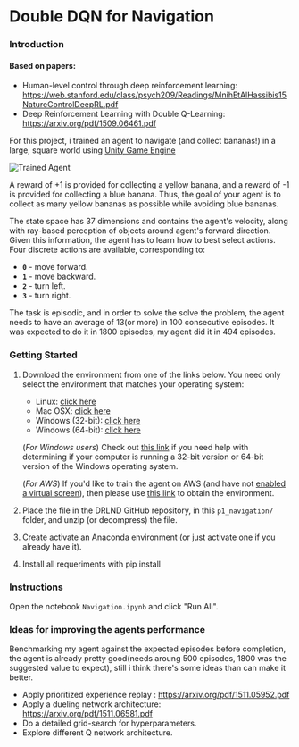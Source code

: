 [//]: # (Image References)

[image1]: https://user-images.githubusercontent.com/10624937/42135619-d90f2f28-7d12-11e8-8823-82b970a54d7e.gif "Trained Agent"

# Double DQN for Navigation

### Introduction

#### Based on papers:
* Human-level control through deep reinforcement learning: https://web.stanford.edu/class/psych209/Readings/MnihEtAlHassibis15NatureControlDeepRL.pdf
* Deep Reinforcement Learning with Double Q-Learning: https://arxiv.org/pdf/1509.06461.pdf



For this project, i trained an agent to navigate (and collect bananas!) in a large, square world using [Unity Game Engine](
https://unity.com/
)

![Trained Agent][image1]

A reward of +1 is provided for collecting a yellow banana, and a reward of -1 is provided for collecting a blue banana.  Thus, the goal of your agent is to collect as many yellow bananas as possible while avoiding blue bananas.  

The state space has 37 dimensions and contains the agent's velocity, along with ray-based perception of objects around agent's forward direction.  Given this information, the agent has to learn how to best select actions.  Four discrete actions are available, corresponding to:
- **`0`** - move forward.
- **`1`** - move backward.
- **`2`** - turn left.
- **`3`** - turn right.

The task is episodic, and in order to solve the solve the problem, the agent needs to have an average of 13(or more) in 100 consecutive episodes. It was expected to do it in 1800 episodes, my agent did it in 494 episodes.

### Getting Started

1. Download the environment from one of the links below.  You need only select the environment that matches your operating system:
    - Linux: [click here](https://s3-us-west-1.amazonaws.com/udacity-drlnd/P1/Banana/Banana_Linux.zip)
    - Mac OSX: [click here](https://s3-us-west-1.amazonaws.com/udacity-drlnd/P1/Banana/Banana.app.zip)
    - Windows (32-bit): [click here](https://s3-us-west-1.amazonaws.com/udacity-drlnd/P1/Banana/Banana_Windows_x86.zip)
    - Windows (64-bit): [click here](https://s3-us-west-1.amazonaws.com/udacity-drlnd/P1/Banana/Banana_Windows_x86_64.zip)
    
    (_For Windows users_) Check out [this link](https://support.microsoft.com/en-us/help/827218/how-to-determine-whether-a-computer-is-running-a-32-bit-version-or-64) if you need help with determining if your computer is running a 32-bit version or 64-bit version of the Windows operating system.

    (_For AWS_) If you'd like to train the agent on AWS (and have not [enabled a virtual screen](https://github.com/Unity-Technologies/ml-agents/blob/master/docs/Training-on-Amazon-Web-Service.md)), then please use [this link](https://s3-us-west-1.amazonaws.com/udacity-drlnd/P1/Banana/Banana_Linux_NoVis.zip) to obtain the environment.

2. Place the file in the DRLND GitHub repository, in this `p1_navigation/` folder, and unzip (or decompress) the file. 
3. Create  activate an Anaconda environment (or just activate one if you already have it).
4. Install all requeriments with pip install <path to requeriments.txt file>

### Instructions

Open the notebook `Navigation.ipynb`  and click "Run All".

### Ideas for improving the agents performance

Benchmarking my agent against the expected episodes before completion, the agent is already pretty good(needs aroung 500 episodes, 1800 was the suggested value to expect), still i think there's some ideas than can make it better.

* Apply prioritized experience replay : https://arxiv.org/pdf/1511.05952.pdf
* Apply a dueling network architecture: https://arxiv.org/pdf/1511.06581.pdf
* Do a detailed grid-search for hyperparameters.
* Explore different Q network architecture.
